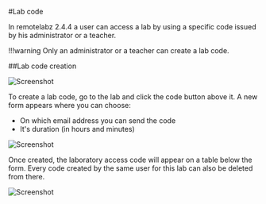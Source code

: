 #Lab code

In remotelabz 2.4.4 a user can access a lab by using a specific code issued by his administrator or a teacher.

!!!warning
    Only an administrator or a teacher can create a lab code.

##Lab code creation

![Screenshot](/images/codes/lab_code_summary.png)

  
To create a lab code, go to the lab and click the code button above it. A new form appears where you can choose:

 - On which email address you can send the code
 - It's duration (in hours and minutes)
 
![Screenshot](/images/codes/lab_code_Invite.png)

Once created, the laboratory access code will appear on a table below the form. Every code created by the same user for this lab can also be deleted from there.

![Screenshot](/images/codes/lab_code_Invite_accepted.png)
